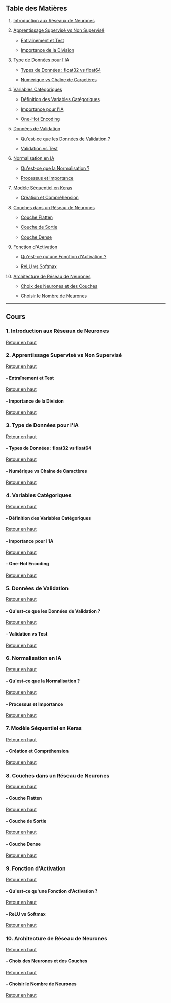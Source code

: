 ## **Table des Matières**

1. [Introduction aux Réseaux de Neurones](#intro)

2. [Apprentissage Supervisé vs Non Supervisé](#supervised-vs-unsupervised)

   - [Entraînement et Test](#training-testing)
     
   - [Importance de la Division](#data-split-importance)
     
3. [Type de Données pour l'IA](#data-types)

   - [Types de Données : float32 vs float64](#float32-vs-float64)
     
   - [Numérique vs Chaîne de Caractères](#numeric-vs-string)
     
4. [Variables Catégoriques](#categorical-variables)

   - [Définition des Variables Catégoriques](#categorical-definition)
     
   - [Importance pour l'IA](#categorical-importance)
     
   - [One-Hot Encoding](#one-hot-encoding)
     
5. [Données de Validation](#validation-data)

   - [Qu'est-ce que les Données de Validation ?](#what-is-validation-data)
     
   - [Validation vs Test](#validation-vs-test)
     
6. [Normalisation en IA](#normalization)

   - [Qu'est-ce que la Normalisation ?](#what-is-normalization)
     
   - [Processus et Importance](#normalization-importance)
     
7. [Modèle Séquentiel en Keras](#keras-sequential)

   - [Création et Compréhension](#sequential-model-creation)
     
8. [Couches dans un Réseau de Neurones](#neural-layers)

   - [Couche Flatten](#flatten-layer)
     
   - [Couche de Sortie](#output-layer)
     
   - [Couche Dense](#dense-layer)
     
9. [Fonction d'Activation](#activation-functions)

   - [Qu'est-ce qu'une Fonction d'Activation ?](#activation-definition)
     
   - [ReLU vs Softmax](#relu-vs-softmax)
     
10. [Architecture de Réseau de Neurones](#network-architecture)

    - [Choix des Neurones et des Couches](#neuron-layer-choices)
      
    - [Choisir le Nombre de Neurones](#choosing-neurons)

---

## **Cours**

<a id="intro"></a>

### 1. Introduction aux Réseaux de Neurones  
   [Retour en haut](#table-des-matières)

<a id="supervised-vs-unsupervised"></a>

### 2. Apprentissage Supervisé vs Non Supervisé  
   [Retour en haut](#table-des-matières)

<a id="training-testing"></a>

#### - Entraînement et Test  
   [Retour en haut](#table-des-matières)

<a id="data-split-importance"></a>

#### - Importance de la Division  
   [Retour en haut](#table-des-matières)

<a id="data-types"></a>

### 3. Type de Données pour l'IA  
   [Retour en haut](#table-des-matières)

<a id="float32-vs-float64"></a>

#### - Types de Données : float32 vs float64  
   [Retour en haut](#table-des-matières)

<a id="numeric-vs-string"></a>

#### - Numérique vs Chaîne de Caractères  
   [Retour en haut](#table-des-matières)

<a id="categorical-variables"></a>

### 4. Variables Catégoriques  
   [Retour en haut](#table-des-matières)

<a id="categorical-definition"></a>

#### - Définition des Variables Catégoriques  
   [Retour en haut](#table-des-matières)

<a id="categorical-importance"></a>

#### - Importance pour l'IA  
   [Retour en haut](#table-des-matières)

<a id="one-hot-encoding"></a>

#### - One-Hot Encoding  
   [Retour en haut](#table-des-matières)

<a id="validation-data"></a>

### 5. Données de Validation  
   [Retour en haut](#table-des-matières)

<a id="what-is-validation-data"></a>

#### - Qu'est-ce que les Données de Validation ?  
   [Retour en haut](#table-des-matières)

<a id="validation-vs-test"></a>

#### - Validation vs Test  
   [Retour en haut](#table-des-matières)

<a id="normalization"></a>

### 6. Normalisation en IA  
   [Retour en haut](#table-des-matières)

<a id="what-is-normalization"></a>

#### - Qu'est-ce que la Normalisation ?  
   [Retour en haut](#table-des-matières)

<a id="normalization-importance"></a>

#### - Processus et Importance  
   [Retour en haut](#table-des-matières)

<a id="keras-sequential"></a>

### 7. Modèle Séquentiel en Keras  
   [Retour en haut](#table-des-matières)

<a id="sequential-model-creation"></a>

#### - Création et Compréhension  
   [Retour en haut](#table-des-matières)

<a id="neural-layers"></a>

### 8. Couches dans un Réseau de Neurones  
   [Retour en haut](#table-des-matières)

<a id="flatten-layer"></a>

#### - Couche Flatten  
   [Retour en haut](#table-des-matières)

<a id="output-layer"></a>

#### - Couche de Sortie  
   [Retour en haut](#table-des-matières)

<a id="dense-layer"></a>

#### - Couche Dense  
   [Retour en haut](#table-des-matières)

<a id="activation-functions"></a>

### 9. Fonction d'Activation  
   [Retour en haut](#table-des-matières)

<a id="activation-definition"></a>

#### - Qu'est-ce qu'une Fonction d'Activation ?  
   [Retour en haut](#table-des-matières)

<a id="relu-vs-softmax"></a>

#### - ReLU vs Softmax  
   [Retour en haut](#table-des-matières)

<a id="network-architecture"></a>

### 10. Architecture de Réseau de Neurones  
   [Retour en haut](#table-des-matières)

<a id="neuron-layer-choices"></a>

#### - Choix des Neurones et des Couches  
   [Retour en haut](#table-des-matières)

<a id="choosing-neurons"></a>

#### - Choisir le Nombre de Neurones  
   [Retour en haut](#table-des-matières)

